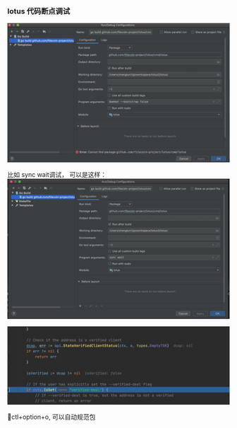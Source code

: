 
### lotus 代码断点调试
![-w1069](media/15965978970425.jpg)


比如 sync wait调试， 可以是这样：
![-w1084](media/15965980672333.jpg)



![-w1131](media/15965990304418.jpg)


ctl+option+o, 可以自动规范包